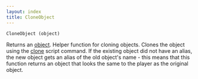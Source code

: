 ```yaml
---
layout: index
title: CloneObject
---
```


    CloneObject (object)

Returns an [object](../../types/object.html). Helper function for cloning objects. Clones the object using the [clone](../../functions/clone.html) script command. If the existing object did not have an alias, the new object gets an alias of the old object's name - this means that this function returns an object that looks the same to the player as the original object.
